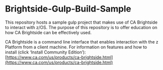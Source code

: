 # Brightside-Gulp-Build-Sample
This repository hosts a sample gulp project that makes use of CA Brightside to interact with z/OS. The purpose of this repository is to offer education on how CA Brightside can be effectively used.

CA Brightside is a command line interface that enables interaction with the z Platform from a client machine. For information on features and how to install (click ‘Install Community Edition’): [https://www.ca.com/us/products/ca-brightside.html](https://www.ca.com/us/products/ca-brightside.html) 
